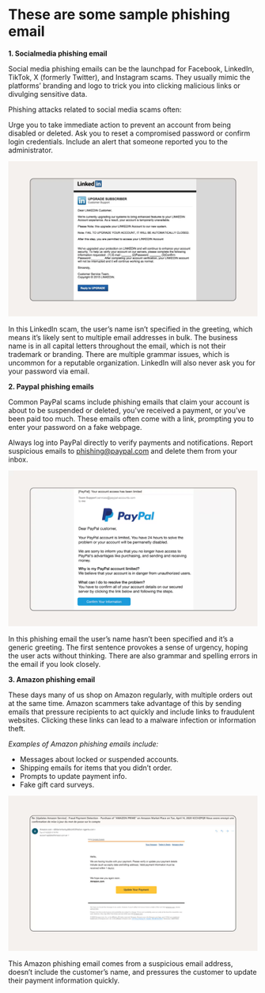 # These are some sample phishing email

**1. Socialmedia phishing email**

Social media phishing emails can be the launchpad for Facebook, LinkedIn, TikTok, X (formerly Twitter), and Instagram scams. They usually mimic the platforms’ branding and logo to trick you into clicking malicious links or divulging sensitive data.

Phishing attacks related to social media scams often:

Urge you to take immediate action to prevent an account from being disabled or deleted.
Ask you to reset a compromised password or confirm login credentials.
Include an alert that someone reported you to the administrator.

![image alt](phishing_email_images/phishing-email-Examples-01.png)

In this LinkedIn scam, the user’s name isn’t specified in the greeting, which means it’s likely sent to multiple email addresses in bulk. The business name is in all capital letters throughout the email, which is not their trademark or branding. There are multiple grammar issues, which is uncommon for a reputable organization. LinkedIn will also never ask you for your password via email.

**2. Paypal phishing emails**

Common PayPal scams include phishing emails that claim your account is about to be suspended or deleted, you've received a payment, or you’ve been paid too much. These emails often come with a link, prompting you to enter your password on a fake webpage.

Always log into PayPal directly to verify payments and notifications. Report suspicious emails to phishing@paypal.com and delete them from your inbox.

![image alt](phishing_email_images/phishing-email-examples-02.png)

In this phishing email the user’s name hasn’t been specified and it’s a generic greeting. The first sentence provokes a sense of urgency, hoping the user acts without thinking. There are also grammar and spelling errors in the email if you look closely.

**3. Amazon phishing email**

These days many of us shop on Amazon regularly, with multiple orders out at the same time. Amazon scammers take advantage of this by sending emails that pressure recipients to act quickly and include links to fraudulent websites. Clicking these links can lead to a malware infection or information theft.

*Examples of Amazon phishing emails include:*

- Messages about locked or suspended accounts.
- Shipping emails for items that you didn’t order.
- Prompts to update payment info.
- Fake gift card surveys.

![image alt](phishing_email_images/phishing-email-examples-03.png)

This Amazon phishing email comes from a suspicious email address, doesn’t include the customer’s name, and pressures the customer to update their payment information quickly.
